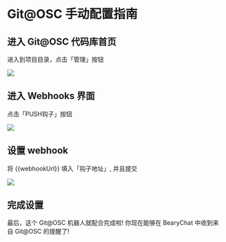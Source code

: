 # Git@OSC 手动配置指南

## 进入 Git@OSC 代码库首页

进入到项目目录，点击「管理」按钮

![](http://7jpt3p.com1.z0.glb.clouddn.com/FurAZVPig-7Vez2fDhOFPgQXhhd4)

## 进入 Webhooks 界面

点击「PUSH钩子」按钮

![](http://7jpt3p.com1.z0.glb.clouddn.com/FmRCaTd9p2hjM1i46dEZ5aYI5mjH)

## 设置 webhook

将 {{webhookUrl}} 填入「钩子地址」, 并且提交

![](http://7jpt3p.com1.z0.glb.clouddn.com/Fi0tBRb0vt8RUR3g84cqVTzEGHVr)

## 完成设置

最后，这个 Git@OSC 机器人就配合完成啦! 你现在能够在 BearyChat 中收到来自 Git@OSC 的提醒了!
